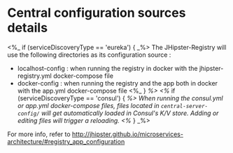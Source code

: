 # Central configuration sources details

<%_ if (serviceDiscoveryType == 'eureka') { _%>
The JHipster-Registry will use the following directories as its configuration source :
- localhost-config : when running the registry in docker with the jhipster-registry.yml docker-compose file
- docker-config : when running the registry and the app both in docker with the app.yml docker-compose file
<%_ } _%>
<%_ if (serviceDiscoveryType == 'consul') { _%>
When running the consul.yml or app.yml docker-compose files, files located in `central-server-config/`
will get automatically loaded in Consul's K/V store. Adding or editing files will trigger a reloading.
<%_ } _%>

For more info, refer to http://jhipster.github.io/microservices-architecture/#registry_app_configuration
